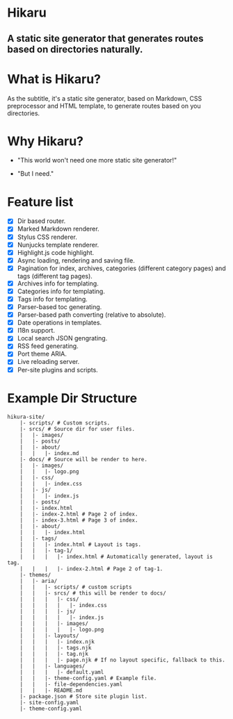 Hikaru
======

A static site generator that generates routes based on directories naturally.
-----------------------------------------------------------------------------

# What is Hikaru?

As the subtitle, it's a static site generator, based on Markdown, CSS preprocessor and HTML template, to generate routes based on you directories.

# Why Hikaru?

- "This world won't need one more static site generator!"

- "But I need."

# Feature list

- [X] Dir based router.
- [X] Marked Markdown renderer.
- [X] Stylus CSS renderer.
- [X] Nunjucks template renderer.
- [X] Highlight.js code highlight.
- [X] Async loading, rendering and saving file.
- [X] Pagination for index, archives, categories (different category pages) and tags (different tag pages).
- [X] Archives info for templating.
- [X] Categories info for templating.
- [X] Tags info for templating.
- [X] Parser-based toc generating.
- [X] Parser-based path converting (relative to absolute).
- [X] Date operations in templates.
- [X] I18n support.
- [X] Local search JSON gengrating.
- [X] RSS feed generating.
- [X] Port theme ARIA.
- [X] Live reloading server.
- [X] Per-site plugins and scripts.

# Example Dir Structure

```plain
hikura-site/
    |- scripts/ # Custom scripts.
    |- srcs/ # Source dir for user files.
    |   |- images/
    |   |- posts/
    |   |- about/
    |   |   |- index.md
    |- docs/ # Source will be render to here.
    |   |- images/
    |   |   |- logo.png
    |   |- css/
    |   |   |- index.css
    |   |- js/
    |   |   |- index.js
    |   |- posts/
    |   |- index.html
    |   |- index-2.html # Page 2 of index.
    |   |- index-3.html # Page 3 of index.
    |   |- about/
    |   |   |- index.html
    |   |- tags/
    |   |   |- index.html # Layout is tags.
    |   |   |- tag-1/
    |   |   |   |- index.html # Automatically generated, layout is tag.
    |   |   |   |- index-2.html # Page 2 of tag-1.
    |- themes/
    |   |- aria/
    |   |   |- scripts/ # custom scripts
    |   |   |- srcs/ # this will be render to docs/
    |   |   |   |- css/
    |   |   |   |   |- index.css
    |   |   |   |- js/
    |   |   |   |   |- index.js
    |   |   |   |- images/
    |   |   |   |   |- logo.png
    |   |   |- layouts/
    |   |   |   |- index.njk
    |   |   |   |- tags.njk
    |   |   |   |- tag.njk
    |   |   |   |- page.njk # If no layout specific, fallback to this.
    |   |   |- languages/
    |   |   |   |- default.yaml
    |   |   |- theme-config.yaml # Example file.
    |   |   |- file-dependencies.yaml
    |   |   |- README.md
    |- package.json # Store site plugin list.
    |- site-config.yaml
    |- theme-config.yaml
```
